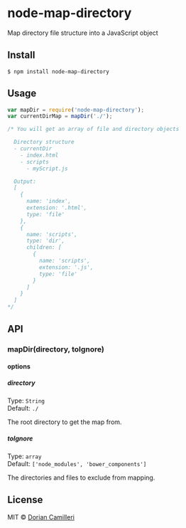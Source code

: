 # node-map-directory
Map directory file structure into a JavaScript object

## Install

```
$ npm install node-map-directory
```

## Usage

```js
var mapDir = require('node-map-directory');
var currentDirMap = mapDir('./');

/* You will get an array of file and directory objects

  Directory structure
  - currentDir
    - index.html
    - scripts
      - myScript.js

  Output:
  [
    {
      name: 'index',
      extension: '.html',
      type: 'file'
    },
    {
      name: 'scripts',
      type: 'dir',
      children: [
        {
          name: 'scripts',
          extension: '.js',
          type: 'file'
        }
      ]
    }
  ]
*/
```

## API

### mapDir(directory, toIgnore)

#### options

##### directory

Type: `String`  
Default: `./`

The root directory to get the map from.

##### toIgnore

Type: `array`  
Default: `['node_modules', 'bower_components']`

The directories and files to exclude from mapping. 

## License

MIT © [Dorian Camilleri](https://github.com/dcamilleri>)

